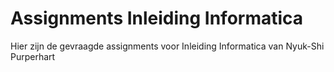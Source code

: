 # Assignments Inleiding Informatica

Hier zijn de gevraagde assignments voor Inleiding Informatica van Nyuk-Shi Purperhart

